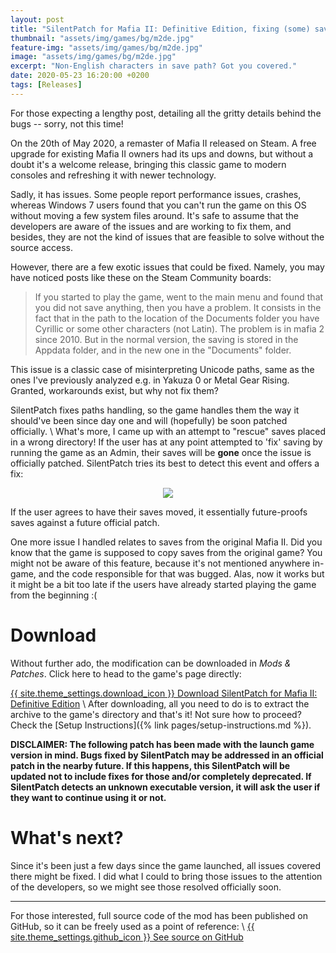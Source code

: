 ```yaml
---
layout: post
title: "SilentPatch for Mafia II: Definitive Edition, fixing (some) saving issues"
thumbnail: "assets/img/games/bg/m2de.jpg"
feature-img: "assets/img/games/bg/m2de.jpg"
image: "assets/img/games/bg/m2de.jpg"
excerpt: "Non-English characters in save path? Got you covered."
date: 2020-05-23 16:20:00 +0200
tags: [Releases]
---
```


For those expecting a lengthy post, detailing all the gritty details behind the bugs -- sorry, not this time!

On the 20th of May 2020, a remaster of Mafia II released on Steam. A free upgrade for existing Mafia II owners had its ups and downs,
but without a doubt it's a welcome release, bringing this classic game to modern consoles and refreshing it with newer technology.

Sadly, it has issues. Some people report performance issues, crashes, whereas Windows 7 users found that you can't run the game on this OS
without moving a few system files around. It's safe to assume that the developers are aware of the issues and are working to fix them,
and besides, they are not the kind of issues that are feasible to solve without the source access.

However, there are a few exotic issues that could be fixed. Namely, you may have noticed posts like these on the Steam Community boards:
> If you started to play the game, went to the main menu and found that you did not save anything, then you have a problem.
> It consists in the fact that in the path to the location of the Documents folder you have Cyrillic or some other characters (not Latin).
> The problem is in mafia 2 since 2010. But in the normal version, the saving is stored in the Appdata folder, and in the new one in the "Documents" folder.

This issue is a classic case of misinterpreting Unicode paths, same as the ones I've previously analyzed e.g. in Yakuza 0 or Metal Gear Rising.
Granted, workarounds exist, but why not fix them?

SilentPatch fixes paths handling, so the game handles them the way it should've been since day one and will (hopefully) be soon patched officially. \\
What's more, I came up with an attempt to "rescue" saves placed in a wrong directory! If the user has at any point attempted to 'fix' saving
by running the game as an Admin, their saves will be **gone** once the issue is officially patched. SilentPatch tries its best to detect this
event and offers a fix:

<p align="center">
<img src="https://cdn.discordapp.com/attachments/360065524681539585/713480937169748078/unknown.png">
</p>

If the user agrees to have their saves moved, it essentially future-proofs saves against a future official patch.

One more issue I handled relates to saves from the original Mafia II. Did you know that the game is supposed to copy saves from the original game?
You might not be aware of this feature, because it's not mentioned anywhere in-game, and the code responsible for that was bugged.
Alas, now it works but it might be a bit too late if the users have already started playing the game from the beginning :(

# Download

Without further ado, the modification can be downloaded in *Mods & Patches*. Click here to head to the game's page directly:

<a href="{% link _games/mafia2-de.md %}#silentpatch" class="button" role="button" target="_blank">{{ site.theme_settings.download_icon }} Download SilentPatch for Mafia II: Definitive Edition</a> \\
After downloading, all you need to do is to extract the archive to the game's directory and that's it! Not sure how to proceed? Check the [Setup Instructions]({% link pages/setup-instructions.md %}).

**DISCLAIMER: The following patch has been made with the launch game version in mind.
Bugs fixed by SilentPatch may be addressed in an official patch in the nearby future. If this happens, this SilentPatch
will be updated not to include fixes for those and/or completely deprecated. If SilentPatch detects an unknown executable version,
it will ask the user if they want to continue using it or not.**

# What's next?

Since it's been just a few days since the game launched, all issues covered there might be fixed. I did what I could to bring those issues to the attention of the developers,
so we might see those resolved officially soon.

***

For those interested,
full source code of the mod has been published on GitHub, so it can be freely used as a point of reference: \\
<a href="https://github.com/CookiePLMonster/SilentPatchM2DE" class="button github" role="button" target="_blank">{{ site.theme_settings.github_icon }} See source on GitHub</a>